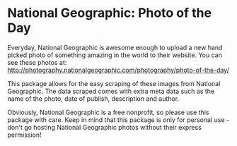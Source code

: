 # National Geographic: Photo of the Day

Everyday, National Geographic is awesome enough to upload a new hand picked photo of something amazing in the world to their website. You can see these photos at:
http://photography.nationalgeographic.com/photography/photo-of-the-day/

This package allows for the easy scraping of these images from National Geographic. The data scraped comes with extra meta data such as the name of the photo, date of publish, description and author.

Obviously, National Geographic is a free nonprofit, so please use this package with care. Keep in mind that this package is only for personal use - don't go hosting National Geographic photos without their express permission!